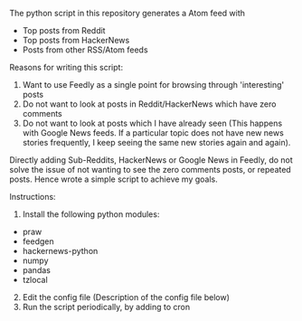 The python script in this repository generates a Atom feed with
- Top posts from Reddit
- Top posts from HackerNews
- Posts from other RSS/Atom feeds

Reasons for writing this script:
1. Want to use Feedly as a single point for browsing through 'interesting' posts
2. Do not want to look at posts in Reddit/HackerNews which have zero comments
3. Do not want to look at posts which I have already seen (This happens with Google News feeds. If a particular topic does not have new news stories frequently, I keep seeing the same new stories again and again).

Directly adding Sub-Reddits, HackerNews or Google News in Feedly, do not solve the issue of not wanting to see the zero comments posts, or repeated posts. Hence wrote a simple script to achieve my goals.

Instructions:
1. Install the following python modules:
  - praw
  - feedgen
  - hackernews-python
  - numpy
  - pandas
  - tzlocal
2. Edit the config file (Description of the config file below)
3. Run the script periodically, by adding to cron
